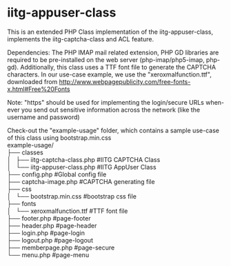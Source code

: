 # iitg-appuser-class
This is an extended PHP Class implementation of the iitg-appuser-class, implements the iitg-captcha-class and ACL feature.

Dependencies:
The PHP IMAP mail related extension, PHP GD libraries are required to be pre-installed on the web server (php-imap/php5-imap, php-gd). Additionally, this class uses a TTF font file to generate the CAPTCHA characters. In our use-case example, we use the "xeroxmalfunction.ttf", downloaded from http://www.webpagepublicity.com/free-fonts-x.html#Free%20Fonts

Note:
"https" should be used for implementing the login/secure URLs when-ever you send out sensitive information across the network (like the username and password)

Check-out the "example-usage" folder, which contains a sample use-case of this class using bootstrap.min.css<br />
example-usage/<br />
├── classes<br />
│   ├── iitg-captcha-class.php #IITG CAPTCHA Class<br />
│   └── iitg-appuser-class.php #IITG AppUser Class<br />
├── config.php #Global config file<br />
├── captcha-image.php #CAPTCHA generating file<br />
├── css<br />
│   └── bootstrap.min.css #bootstrap css file<br />
├── fonts<br />
│   └── xeroxmalfunction.ttf #TTF font file<br />
├── footer.php #page-footer<br />
├── header.php #page-header<br />
├── login.php #page-login<br />
├── logout.php #page-logout<br />
├── memberpage.php #page-secure<br />
└── menu.php #page-menu<br />
